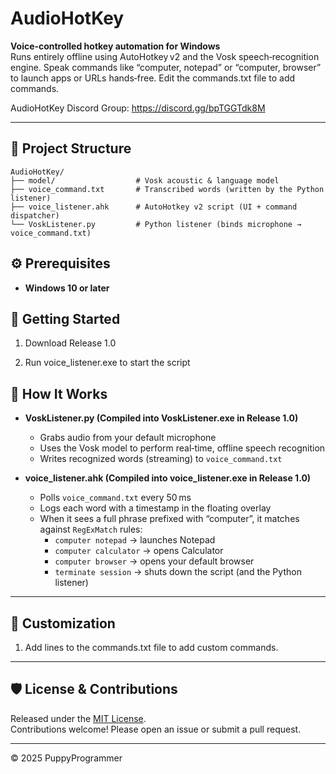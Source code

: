 # AudioHotKey

**Voice‑controlled hotkey automation for Windows**  
Runs entirely offline using AutoHotkey v2 and the Vosk speech‑recognition engine. Speak commands like “computer, notepad” or “computer, browser” to launch apps or URLs hands‑free. Edit the commands.txt file to add commands.

AudioHotKey Discord Group: https://discord.gg/bpTGGTdk8M 

---

## 📂 Project Structure

```
AudioHotKey/
├── model/                  # Vosk acoustic & language model
├── voice_command.txt       # Transcribed words (written by the Python listener)
├── voice_listener.ahk      # AutoHotkey v2 script (UI + command dispatcher)
└── VoskListener.py         # Python listener (binds microphone → voice_command.txt)
```

## ⚙️ Prerequisites

- **Windows 10 or later**



## 🚀 Getting Started

1. Download Release 1.0

2. Run voice_listener.exe to start the script
   

## 🎤 How It Works

- **VoskListener.py (Compiled into VoskListener.exe in Release 1.0)**  
  - Grabs audio from your default microphone  
  - Uses the Vosk model to perform real‑time, offline speech recognition  
  - Writes recognized words (streaming) to `voice_command.txt`

- **voice_listener.ahk (Compiled into voice_listener.exe in Release 1.0)**  
  - Polls `voice_command.txt` every 50 ms  
  - Logs each word with a timestamp in the floating overlay  
  - When it sees a full phrase prefixed with “computer”, it matches against `RegExMatch` rules:
    - `computer notepad` → launches Notepad  
    - `computer calculator` → opens Calculator  
    - `computer browser` → opens your default browser  
    - `terminate session` → shuts down the script (and the Python listener)

---

## 🔧 Customization

1. Add lines to the commands.txt file to add custom commands.
---


## 🛡 License & Contributions

Released under the [MIT License](LICENSE).  
Contributions welcome! Please open an issue or submit a pull request.

---

© 2025 PuppyProgrammer
